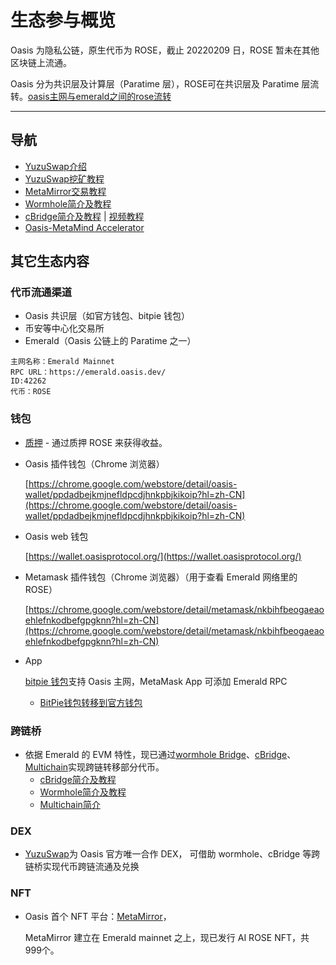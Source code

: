 # 生态参与概览

Oasis 为隐私公链，原生代币为 ROSE，截止 20220209 日，ROSE 暂未在其他区块链上流通。

Oasis 分为共识层及计算层（Paratime 层），ROSE可在共识层及 Paratime 层流转。[oasis主网与emerald之间的rose流转](../dev_support/Oasis与Emerald之间的ROSE划转/Oasis与Emerald之间的ROSE划转.md)

------

## 导航

- [YuzuSwap介绍](./dex/yuzuswap/YuzuSwap介绍.md)
- [YuzuSwap挖矿教程](https://medium.com/@little-white/yuzu-%E6%8C%96%E7%9F%BF%E6%94%BB%E7%95%A5-f192ff18b9a1)
- [MetaMirror交易教程](https://medium.com/@little-white/%E5%A6%82%E4%BD%95%E4%BA%A4%E6%98%93ai-rose-nft-12b7a58c10d3)
- [Wormhole简介及教程](./bridge/wormhole/Wormhole简介及教程.md)
- [cBridge简介及教程](./bridge/cbridge/cBridge简介及教程.md)  |   [视频教程](https://www.youtube.com/watch?v=RlMQl4tkaBI)
- [Oasis-MetaMind Accelerator](https://medium.com/oasis-protocol-project/meet-the-first-cohort-of-the-oasis-metamind-accelerator-program-133cb22cad5e)

## 其它生态内容

### 代币流通渠道
* Oasis 共识层（如官方钱包、bitpie 钱包）
* 币安等中心化交易所
* Emerald（Oasis 公链上的 Paratime 之一）
```
主网名称：Emerald Mainnet
RPC URL：https://emerald.oasis.dev/
ID:42262
代币：ROSE
```

### 钱包

- [质押](/ecosystem_paticipate/质押.md) - 通过质押 ROSE 来获得收益。

- Oasis 插件钱包（Chrome 浏览器）

   [https://chrome.google.com/webstore/detail/oasis-wallet/ppdadbejkmjnefldpcdjhnkpbjkikoip?hl=zh-CN](https://chrome.google.com/webstore/detail/oasis-wallet/ppdadbejkmjnefldpcdjhnkpbjkikoip?hl=zh-CN)

- Oasis web 钱包

   [https://wallet.oasisprotocol.org/](https://wallet.oasisprotocol.org/)

- Metamask 插件钱包（Chrome 浏览器）（用于查看 Emerald 网络里的 ROSE）

   [https://chrome.google.com/webstore/detail/metamask/nkbihfbeogaeaoehlefnkodbefgpgknn?hl=zh-CN](https://chrome.google.com/webstore/detail/metamask/nkbihfbeogaeaoehlefnkodbefgpgknn?hl=zh-CN)

- App

   [bitpie 钱包](https://bitpie.com/)支持 Oasis 主网，MetaMask App 可添加 Emerald RPC
   - [BitPie钱包转移到官方钱包](/dev_support/BitPie钱包转移到官方钱包.md)




### 跨链桥

- 依据 Emerald 的 EVM 特性，现已通过[wormhole Bridge](https://portalbridge.com/#/transfer)、[cBridge](https://cbridge.celer.network/#/transfer)、[Multichain](https://app.multichain.org/#/router)实现跨链转移部分代币。
   - [cBridge简介及教程](./bridge/cbridge/cBridge简介及教程.md)
   - [Wormhole简介及教程](./bridge/wormhole/Wormhole简介及教程.md)
   - [Multichain简介](./bridge/Multichain/Multichain简介.md)


### DEX

- [YuzuSwap](https://app.yuzu-swap.com/#/homepage)为 Oasis 官方唯一合作 DEX， 可借助 wormhole、cBridge 等跨链桥实现代币跨链流通及兑换

### NFT

- Oasis 首个 NFT 平台：[MetaMirror](https://auth3.network/metamirror/ai-rose/)，

  MetaMirror 建立在 Emerald mainnet 之上，现已发行 AI ROSE NFT，共999个。

